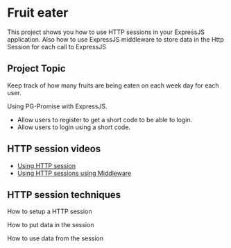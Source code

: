 # Fruit eater

This project shows you how to use HTTP sessions in your ExpressJS application. Also how to use ExpressJS middleware to store data in the Http Session for each call to ExpressJS

## Project Topic

Keep track of how many fruits are being eaten on each week day for each user.

Using PG-Promise with ExpressJS.

* Allow users to register to get a short code to be able to login.
* Allow users to login using a short code.

## HTTP session videos

* [Using HTTP session](https://youtu.be/2TTYqljCCAw)
* [Using HTTP sessions using Middleware](https://youtu.be/jt2YLAvfhok)

## HTTP session techniques

How to setup a HTTP session

How to put data in the session

How to use data from the session

